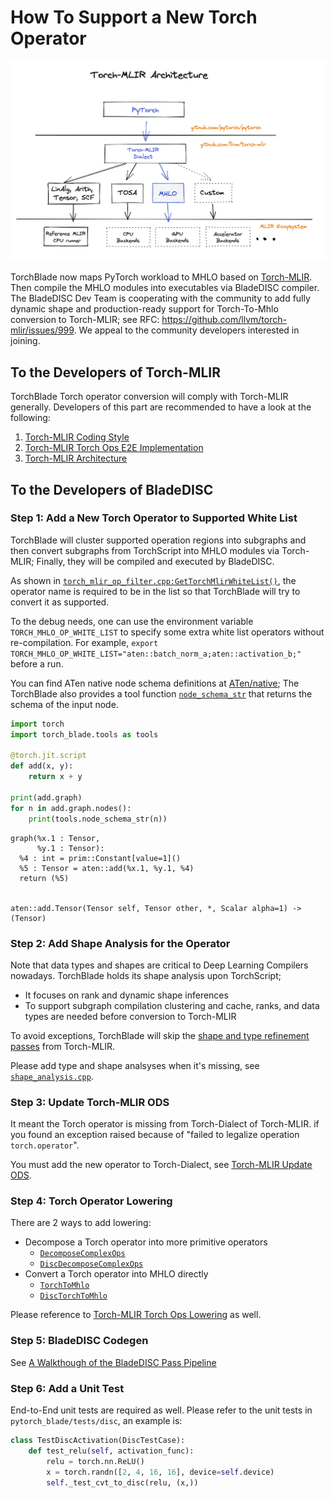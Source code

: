# How To Support a New Torch Operator

![Torch-MLIR Architecture](./pics/Torch-MLIR-MHLO.png)

TorchBlade now maps PyTorch workload to MHLO based on [Torch-MLIR](https://github.com/llvm/torch-mlir/).
Then compile the MHLO modules into executables via BladeDISC compiler.
The BladeDISC Dev Team is cooperating with the community to add fully
dynamic shape and production-ready support for Torch-To-Mhlo conversion
to Torch-MLIR; see RFC: https://github.com/llvm/torch-mlir/issues/999.
We appeal to the community developers interested in joining.

## To the Developers of Torch-MLIR

TorchBlade Torch operator conversion will comply with Torch-MLIR generally.
Developers of this part are recommended to have a look at the following:

1. [Torch-MLIR Coding Style](https://github.com/llvm/torch-mlir/wiki/Coding-Style)
2. [Torch-MLIR Torch Ops E2E Implementation](https://github.com/llvm/torch-mlir/wiki/Torch-ops-E2E-implementation)
3. [Torch-MLIR Architecture](https://github.com/llvm/torch-mlir/blob/main/docs/architecture.md)

## To the Developers of BladeDISC

### Step 1: Add a New Torch Operator to Supported White List

TorchBlade will cluster supported operation regions into subgraphs and then convert subgraphs from TorchScript
into MHLO modules via Torch-MLIR; Finally, they will be compiled and executed by BladeDISC.

As shown in [`torch_mlir_op_filter.cpp:GetTorchMlirWhiteList()`](https://github.com/alibaba/BladeDISC/blob/main/pytorch_blade/pytorch_blade/compiler/mlir/converters/torch_mlir_op_filter.cpp#L39),
the operator name is required to be in the list so that TorchBlade will try to convert it as supported.

To the debug needs, one can use the environment variable `TORCH_MHLO_OP_WHITE_LIST` to specify some extra white list operators
without re-compilation. For example, `export TORCH_MHLO_OP_WHITE_LIST="aten::batch_norm_a;aten::activation_b;"` before a run.

You can find ATen native node schema definitions at
[ATen/native](https://github.com/pytorch/pytorch/tree/master/aten/src/ATen/native);
The TorchBlade also provides a tool function
[`node_schema_str`](https://github.com/alibaba/BladeDISC/blob/main/pytorch_blade/src/compiler/jit/tool_funcs.cpp#L110)
that returns the schema of the input node.

```python
import torch
import torch_blade.tools as tools

@torch.jit.script
def add(x, y):
    return x + y

print(add.graph)
for n in add.graph.nodes():
    print(tools.node_schema_str(n))
```

```text
graph(%x.1 : Tensor,
      %y.1 : Tensor):
  %4 : int = prim::Constant[value=1]()
  %5 : Tensor = aten::add(%x.1, %y.1, %4)
  return (%5)


aten::add.Tensor(Tensor self, Tensor other, *, Scalar alpha=1) -> (Tensor)
```

### Step 2: Add Shape Analysis for the Operator

Note that data types and shapes are critical to Deep Learning Compilers nowadays.
TorchBlade holds its shape analysis upon TorchScript; 

+ It focuses on rank and dynamic shape inferences
+ To support subgraph compilation clustering and cache, ranks, and data types are needed before conversion to Torch-MLIR

To avoid exceptions, TorchBlade will skip the [shape and type refinement passes](https://github.com/llvm/torch-mlir/blob/708fa346a6cffb9f1548730d77a19cc1c3d1991a/lib/Dialect/Torch/Transforms/Passes.cpp#L119-L128) from Torch-MLIR.

Please add type and shape analsyses when it's missing, see [`shape_analysis.cpp`](https://github.com/alibaba/BladeDISC/blob/main/pytorch_blade/pytorch_blade/compiler/jit/torch/shape_analysis.cpp).


### Step 3: Update Torch-MLIR ODS

It meant the Torch operator is missing from Torch-Dialect of Torch-MLIR.
if you found an exception raised because of "failed to legalize operation `torch.operator`".

You must add the new operator to Torch-Dialect, see [Torch-MLIR Update ODS](https://github.com/llvm/torch-mlir/wiki/Torch-ops-E2E-implementation#step-2-update-ods).


### Step 4: Torch Operator Lowering

There are 2 ways to add lowering:
+ Decompose a Torch operator into more primitive operators
  + [`DecomposeComplexOps`](https://github.com/llvm/torch-mlir/blob/main/lib/Dialect/Torch/Transforms/DecomposeComplexOps.cpp)
  + [`DiscDecomposeComplexOps`](https://github.com/alibaba/BladeDISC/blob/main/pytorch_blade/pytorch_blade/torch-mlir/lib/Dialect/TorchConversion/Transforms/DiscDecomposeComplexOps.cpp)
+ Convert a Torch operator into MHLO directly
  + [`TorchToMhlo`](https://github.com/llvm/torch-mlir/tree/708fa346a6cffb9f1548730d77a19cc1c3d1991a/lib/Conversion/TorchToMhlo)
  + [`DiscTorchToMhlo`](https://github.com/alibaba/BladeDISC/blob/main/pytorch_blade/pytorch_blade/torch-mlir/lib/Conversion/TorchToMhlo/DiscTorchToMhlo.cpp)

Please reference to [Torch-MLIR Torch Ops Lowering](https://github.com/llvm/torch-mlir/wiki/Torch-ops-E2E-implementation#step-5-torch-ops-lowering) as well.

### Step 5: BladeDISC Codegen

See [A Walkthough of the BladeDISC Pass Pipeline](https://github.com/alibaba/BladeDISC/blob/main/docs/developers/pass_pipeline.md)

### Step 6: Add a Unit Test

End-to-End unit tests are required as well. Please refer to the unit tests in
`pytorch_blade/tests/disc`, an example is:

```python
class TestDiscActivation(DiscTestCase):
    def test_relu(self, activation_func):
        relu = torch.nn.ReLU()
        x = torch.randn([2, 4, 16, 16], device=self.device)
        self._test_cvt_to_disc(relu, (x,))

```